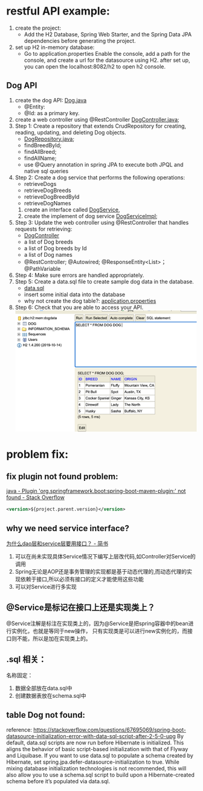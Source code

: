 # restful API example:
1. create the project: 
   - Add the H2 Database, Spring Web Starter, and the Spring Data JPA dependencies before generating the project.
2. set up H2 in-memory database:
    - Go to application.properties Enable the console, add a path for the console, and create a url for the datasource using H2.
after set up, you can open the localhost:8082/h2 to open h2 console.
## Dog API 
1. create the dog API: [Dog.java](./src/main/java/com/udacity/RestAPIexample/entity/Dog.java)
   - @Entity:
   - @Id: as a primary key.
2. create a web controller using @RestController  [DogController.java](./src/main/java/com/udacity/RestAPIexample/web/DogController.java);
3. Step 1: Create a repository that extends CrudRepository for creating, reading, updating, and deleting Dog objects.
   - [DogRepository.java](./src/main/java/com/udacity/RestAPIexample/repository/DogRepository.java);
   - findBreedById;
   - findAllBreed;
   - findAllName;
   - use @Query annotation in spring JPA to execute both JPQL and native sql queries
4. Step 2: Create a dog service that performs the following operations:
   - retrieveDogs 
   - retrieveDogBreeds
   - retrieveDogBreedById
   - retrieveDogNames
   1. create an interface called [DogService](./src/main/java/com/udacity/RestAPIexample/service/DogService.java),
   2. create the implement of dog service [DogServiceImpl](./src/main/java/com/udacity/RestAPIexample/service/DogServiceImpl.java);
5. Step 3: Update the web controller using @RestController that handles requests for retrieving:
   - [DogController](./src/main/java/com/udacity/RestAPIexample/web/DogController.java)
   - a list of Dog breeds
   - a list of Dog breeds by Id
   - a list of Dog names
   - @RestController; @Autowired; @ResponseEntity<List<Dog>>； @PathVariable
6. Step 4: Make sure errors are handled appropriately.
7. Step 5: Create a data.sql file to create sample dog data in the database.
   - [data.sql](./src/main/resources/data.sql)
   - insert some initial data into the database
   - why not create the dog table?: [application.properties](./src/main/resources/application.properties)
8. Step 6: Check that you are able to access your API.
   ![img.png](img.png)


# problem fix:
## fix plugin not found problem:
[java - Plugin 'org.springframework.boot:spring-boot-maven-plugin:' not found - Stack Overflow](https://stackoverflow.com/questions/64639836/plugin-org-springframework-bootspring-boot-maven-plugin-not-found)
```xml
<version>${project.parent.version}</version>
```
## why we need service interface?
[为什么dao层和service层要用接口？ - 简书](https://www.jianshu.com/p/64abdd29bdf6)
1. 可以在尚未实现具体Service情况下编写上层改代码,如Controller对Service的调用
2. Spring无论是AOP还是事务管理的实现都是基于动态代理的,而动态代理的实现依赖于接口,所以必须有接口的定义才能使用这些功能
3. 可以对Service进行多实现

## @Service是标记在接口上还是实现类上？
@Service注解是标注在实现类上的，因为@Service是把spring容器中的bean进行实例化，也就是等同于new操作，
只有实现类是可以进行new实例化的，而接口则不能，所以是加在实现类上的。

## .sql 相关：
名称固定：
1. 数据全部放在data.sql中
2. 创建数据表放在schema.sql中

## table Dog not found:
reference: https://stackoverflow.com/questions/67695069/spring-boot-datasource-initialization-error-with-data-sql-script-after-2-5-0-upg
By default, data.sql scripts are now run before Hibernate is initialized.
This aligns the behavior of basic script-based initialization with that of Flyway and Liquibase.
If you want to use data.sql to populate a schema created by Hibernate,
set spring.jpa.defer-datasource-initialization to true.
While mixing database initialization technologies is not recommended,
this will also allow you to use a schema.sql script to build upon a Hibernate-created schema before it’s populated via data.sql.